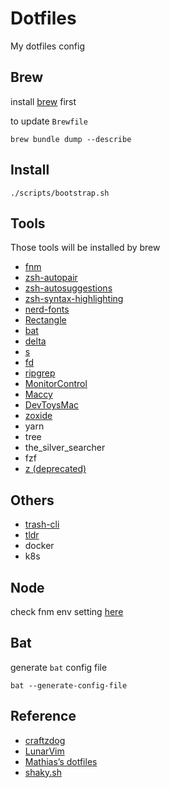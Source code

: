 # Dotfiles

My dotfiles config

## Brew

install [brew](https://brew.sh) first

to update `Brewfile`

```
brew bundle dump --describe
```

## Install

```
./scripts/bootstrap.sh
```

## Tools

Those tools will be installed by brew

- [fnm](https://github.com/Schniz/fnm)
- [zsh-autopair](https://github.com/hlissner/zsh-autopair)
- [zsh-autosuggestions](https://github.com/zsh-users/zsh-autosuggestions)
- [zsh-syntax-highlighting](https://github.com/zsh-users/zsh-syntax-highlighting)
- [nerd-fonts](https://github.com/ryanoasis/nerd-fonts#option-4-homebrew-fonts)
- [Rectangle](https://github.com/rxhanson/Rectangle)
- [bat](https://github.com/sharkdp/bat)
- [delta](https://github.com/dandavison/delta)
- [s](https://github.com/zquestz/s)
- [fd](https://github.com/sharkdp/fd)
- [ripgrep](https://github.com/BurntSushi/ripgrep)
- [MonitorControl](https://github.com/MonitorControl/MonitorControl)
- [Maccy](https://github.com/p0deje/Maccy)
- [DevToysMac](https://github.com/ObuchiYuki/DevToysMac)
- [zoxide](https://github.com/ajeetdsouza/zoxide)
- yarn
- tree
- the_silver_searcher
- fzf
- [z (deprecated)](https://github.com/rupa/z)

## Others

- [trash-cli](https://github.com/sindresorhus/trash-cli)
- [tldr](https://github.com/tldr-pages/tldr)
- docker
- k8s

## Node

check fnm env setting [here](https://github.com/Schniz/fnm#zsh)

## Bat

generate `bat` config file

```
bat --generate-config-file
```

## Reference

- [craftzdog](https://github.com/craftzdog/dotfiles-public)
- [LunarVim](https://github.com/ChristianChiarulli/LunarVim)
- [Mathias’s dotfiles](https://github.com/mathiasbynens/dotfiles)
- [shaky.sh](https://shaky.sh/simple-dotfiles/)
